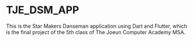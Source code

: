 # TJE_DSM_APP
This is the Star Makers Danseman application using Dart and Flutter, which is the final project of the 5th class of The Joeun Computer Academy MSA.
